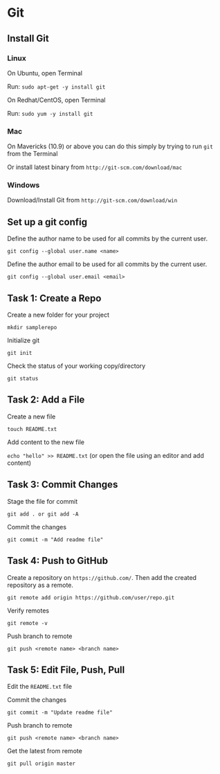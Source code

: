 # Git

## Install Git

### Linux
On Ubuntu, open Terminal

Run: `sudo apt-get -y install git`

On Redhat/CentOS, open Terminal

Run: `sudo yum -y install git`

### Mac
On Mavericks (10.9) or above you can do this simply by trying to run `git` from the Terminal

Or install latest binary from `http://git-scm.com/download/mac`

### Windows
Download/Install Git from `http://git-scm.com/download/win`


## Set up a git config
Define the author name to be used for all commits by the current user.

`git config --global user.name <name>`
	
Define the author email to be used for all commits by the current user.

`git config --global user.email <email>`


## Task 1: Create a Repo

Create a new folder for your project

`mkdir samplerepo`

Initialize git

`git init`

Check the status of your working copy/directory

`git status`

## Task 2: Add a File

Create a new file

`touch README.txt`

Add content to the new file

`echo "hello" >> README.txt`  (or open the file using an editor and add content)

## Task 3: Commit Changes
Stage the file for commit

`git add . or git add -A`

Commit the changes

`git commit -m "Add readme file"`

## Task 4: Push to GitHub

Create a repository on `https://github.com/`. Then add the created repository as a remote.

`git remote add origin https://github.com/user/repo.git`

Verify remotes

`git remote -v`

Push branch to remote

`git push <remote name> <branch name>`

## Task 5: Edit File, Push, Pull

Edit the `README.txt` file

Commit the changes

`git commit -m "Update readme file"`


Push branch to remote

`git push <remote name> <branch name>`

Get the latest from remote

`git pull origin master`
